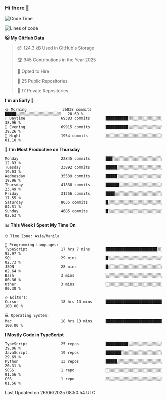 ### Hi there 👋

<!--START_SECTION:waka-->
![Code Time](http://img.shields.io/badge/Code%20Time-1%2C873%20hrs%2051%20mins-blue)

![Lines of code](https://img.shields.io/badge/From%20Hello%20World%20I%27ve%20Written-67.6%20million%20lines%20of%20code-blue)

**🐱 My GitHub Data** 

> 📦 124.3 kB Used in GitHub's Storage 
 > 
> 🏆 945 Contributions in the Year 2025
 > 
> 💼 Opted to Hire
 > 
> 📜 25 Public Repositories 
 > 
> 🔑 17 Private Repositories 
 > 
**I'm an Early 🐤** 

```text
🌞 Morning                36838 commits       █████░░░░░░░░░░░░░░░░░░░░   20.69 % 
🌆 Daytime                69383 commits       ██████████░░░░░░░░░░░░░░░   38.96 % 
🌃 Evening                69915 commits       ██████████░░░░░░░░░░░░░░░   39.26 % 
🌙 Night                  1954 commits        ░░░░░░░░░░░░░░░░░░░░░░░░░   01.10 % 
```
📅 **I'm Most Productive on Thursday** 

```text
Monday                   22845 commits       ███░░░░░░░░░░░░░░░░░░░░░░   12.83 % 
Tuesday                  33892 commits       █████░░░░░░░░░░░░░░░░░░░░   19.03 % 
Wednesday                35539 commits       █████░░░░░░░░░░░░░░░░░░░░   19.96 % 
Thursday                 41838 commits       ██████░░░░░░░░░░░░░░░░░░░   23.49 % 
Friday                   31256 commits       ████░░░░░░░░░░░░░░░░░░░░░   17.55 % 
Saturday                 8035 commits        █░░░░░░░░░░░░░░░░░░░░░░░░   04.51 % 
Sunday                   4685 commits        █░░░░░░░░░░░░░░░░░░░░░░░░   02.63 % 
```


📊 **This Week I Spent My Time On** 

```text
🕑︎ Time Zone: Asia/Manila

💬 Programming Languages: 
TypeScript               17 hrs 7 mins       ███████████████████████░░   93.97 % 
SQL                      29 mins             █░░░░░░░░░░░░░░░░░░░░░░░░   02.73 % 
JSON                     28 mins             █░░░░░░░░░░░░░░░░░░░░░░░░   02.64 % 
Bash                     3 mins              ░░░░░░░░░░░░░░░░░░░░░░░░░   00.36 % 
Other                    3 mins              ░░░░░░░░░░░░░░░░░░░░░░░░░   00.30 % 

🔥 Editors: 
Cursor                   18 hrs 13 mins      █████████████████████████   100.00 % 

💻 Operating System: 
Mac                      18 hrs 13 mins      █████████████████████████   100.00 % 
```

**I Mostly Code in TypeScript** 

```text
TypeScript               25 repos            ██████████░░░░░░░░░░░░░░░   39.06 % 
JavaScript               19 repos            ███████░░░░░░░░░░░░░░░░░░   29.69 % 
Python                   13 repos            █████░░░░░░░░░░░░░░░░░░░░   20.31 % 
SCSS                     1 repo              ░░░░░░░░░░░░░░░░░░░░░░░░░   01.56 % 
CSS                      1 repo              ░░░░░░░░░░░░░░░░░░░░░░░░░   01.56 % 
```




 Last Updated on 26/06/2025 08:50:54 UTC
<!--END_SECTION:waka-->

